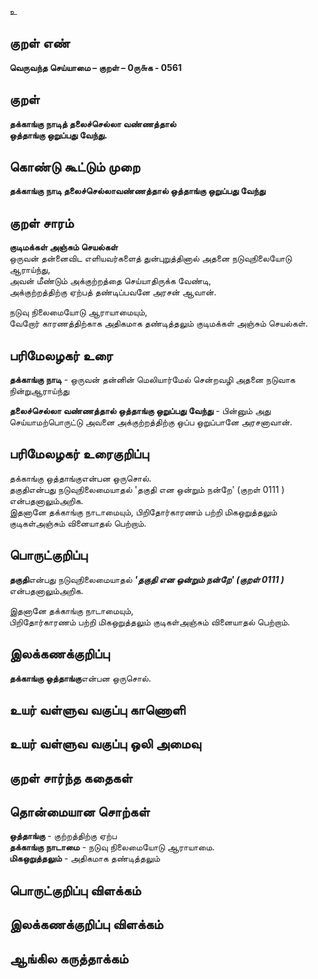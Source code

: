 உ

## குறள் எண் 

**வெருவந்த செய்யாமை – குறள் – 0ரு௬க - 0561**  

## குறள் 

**தக்காங்கு நாடித் தலைச்செல்லா வண்ணத்தால்  
ஒத்தாங்கு ஒறுப்பது வேந்து.**  

## கொண்டு கூட்டும் முறை

**தக்காங்கு நாடி தலைச்செல்லாவண்ணத்தால் ஒத்தாங்கு ஒறுப்பது வேந்து**

## குறள் சாரம் 

**குடிமக்கள் அஞ்சும் செயல்கள்**  
ஒருவன் தன்னைவிட எளியவர்களைத் துன்புறுத்தினால் அதனை நடுவுநிலையோடு ஆராய்ந்து,  
அவன் மீண்டும் அக்குற்றத்தை செய்யாதிருக்க வேண்டி,  
அக்குற்றத்திற்கு ஏற்பத் தண்டிப்பவனே அரசன் ஆவான்.    

நடுவு நிலைமையோடு ஆராயாமையும்,  
வேறோர் காரணத்திற்காக அதிகமாக தண்டித்தலும் குடிமக்கள் அஞ்சும் செயல்கள். 

## பரிமேலழகர் உரை

**தக்காங்கு நாடி** - ஒருவன் தன்னின் மெலியார்மேல் சென்றவழி அதனை நடுவாக நின்றுஆராய்ந்து  

**தலைச்செல்லா வண்ணத்தால் ஒத்தாங்கு ஒறுப்பது வேந்து** - பின்னும் அது செய்யாமற்பொருட்டு அவனை அக்குற்றத்திற்கு ஒப்ப ஒறுப்பானே அரசனாவான்.   

## பரிமேலழகர் உரைகுறிப்பு   

தக்காங்கு ஒத்தாங்குஎன்பன ஒருசொல்.  
தகுதிஎன்பது நடுவுநிலைமையாதல் 'தகுதி என ஒன்றும் நன்றே' (குறள் 0111 ) என்பதனாலும்அறிக.  
இதனானே தக்காங்கு நாடாமையும், பிறிதோர்காரணம் பற்றி மிகஒறுத்தலும் குடிகள்அஞ்சும் வினையாதல் பெற்றாம்.  

## பொருட்குறிப்பு 
 
**தகுதி**என்பது நடுவுநிலைமையாதல் _**'தகுதி என ஒன்றும் நன்றே' (குறள் 0111 )**_ என்பதனாலும்அறிக.  

இதனானே தக்காங்கு நாடாமையும்,  
பிறிதோர்காரணம் பற்றி மிகஒறுத்தலும் குடிகள்அஞ்சும் வினையாதல் பெற்றாம்.     

## இலக்கணக்குறிப்பு  

**தக்காங்கு ஒத்தாங்கு**என்பன ஒருசொல்.   

## உயர் வள்ளுவ வகுப்பு காணொளி


## உயர் வள்ளுவ வகுப்பு ஒலி அமைவு 

 
## குறள் சார்ந்த கதைகள் 

## தொன்மையான சொற்கள்

**ஒத்தாங்கு** - குற்றத்திற்கு ஏற்ப  
**தக்காங்கு நாடாமை** - நடுவு நிலைமையோடு ஆராயாமை.  
**மிகஒறுத்தலும்** - அதிகமாக தண்டித்தலும் 

## பொருட்குறிப்பு விளக்கம்


## இலக்கணக்குறிப்பு விளக்கம்


## ஆங்கில கருத்தாக்கம் 


